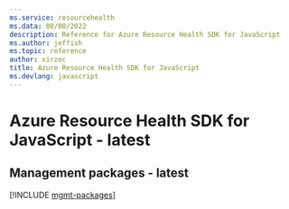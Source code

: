 ```yaml
---
ms.service: resourcehealth
ms.data: 08/08/2022
description: Reference for Azure Resource Health SDK for JavaScript
ms.author: jeffish
ms.topic: reference
author: xirzec
title: Azure Resource Health SDK for JavaScript
ms.devlang: javascript
---
```

# Azure Resource Health SDK for JavaScript - latest

## Management packages - latest
[!INCLUDE [mgmt-packages](resource-health-mgmt-index.md)]